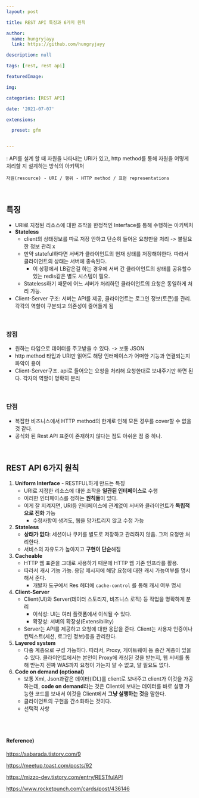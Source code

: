 ```yaml
---
layout: post

title: REST API 특징과 6가지 원칙

author: 
  name: hungryjayy
  link: https://github.com/hungryjayy

description: null

tags: [rest, rest api]

featuredImage: 

img: 

categories: [REST API]

date: '2021-07-07'

extensions:

  preset: gfm


---
```


: API를 설계 할 때 자원을 나타내는 URI가 있고, http method를 통해 자원을 어떻게 처리할 지 설계하는 방식의 아키텍처

```http
자원(resource) - URI / 행위 - HTTP method / 표현 representations
```

<br>

## 특징

* URI로 지정된 리소스에 대한 조작을 한정적인 Interface를 통해 수행하는 아키텍처
* **Stateless**
  * client의 상태정보를 따로 저장 안하고 단순히 들어온 요청만을 처리 -> 불필요한 정보 관리 x
  * 만약 stateful하다면 서버가 클라이언트의 현재 상태를 저장해야한다. 따라서 클라이언트의 상태는 서버에 종속된다.
    * 이 상황에서 LB같은걸 하는 경우에 서버 간 클라이언트의 상태를 공유할수있는 redis같은 별도 시스템이 필요.
  * Stateless하기 때문에 어느 서버가 처리하던 클라이언트의 요청은 동일하게 처리 가능.
* Client-Server 구조: 서버는 API를 제공, 클라이언트는 로그인 정보(토큰)를 관리. 각각의 역할이 구분되고 의존성이 줄어들게 됨

<br>

### 장점

* 원하는 타입으로 데이터를 주고받을 수 있다. -> 보통 JSON
* http method 타입과 URI만 읽어도 해당 인터페이스가 어떠한 기능과 연결되는지 파악이 용이
* Client-Server구조. api로 들어오는 요청을 처리해 요청한대로 보내주기만 하면 된다. 각자의 역할이 명확히 분리 

<br>

### 단점

* 복잡한 비즈니스에서 HTTP method의 한계로 인해 모든 경우를 cover할 수 없을 것 같다.
* 공식화 된 Rest API 표준이 존재하지 않다는 점도 아쉬운 점 중 하나.

<br>

## REST API 6가지 원칙

1. **Uniform Interface** - RESTFUL하게 만드는 특징
   * URI로 지정한 리소스에 대한 조작을 **일관된 인터페이스**로 수행
   * 이러한 인터페이스를 정하는 **원칙들**이 있다.
   * 이게 잘 지켜지면, URI등 인터페이스에 관계없이 서버와 클라이언트가 **독립적으로 진화** 가능
     * 수정사항이 생겨도, 웹을 망가트리지 않고 수정 가능
2. **Stateless**
   * **상태가 없다**: 세션이나 쿠키를 별도로 저장하고 관리하지 않음. 그저 요청만 처리한다.
   * 서비스의 자유도가 높아지고 **구현이 단순**해짐
3. **Cacheable**
   * HTTP 웹 표준을 그대로 사용하기 때문에 HTTP 웹 기존 인프라를 활용.
   * 따라서 캐시 기능 가능. 응답 메시지에 해당 요청에 대한 캐시 가능여부를 명시해서 준다.
     * 개발자 도구에서 Res 헤더에 `cache-control` 를 통해 캐시 여부 명시
4. **Client-Server**
   * Client(UI)와 Server(데이터 스토리지, 비즈니스 로직) 등 작업을 명확하게 분리
     * 이식성: UI는 여러 플랫폼에서 이식될 수 있다.
     * 확장성: 서버의 확장성(Extensibility)
   * Server는 API를 제공하고 요청에 대한 응답을 준다. Client는 사용자 인증이나 컨텍스트(세션, 로그인 정보)등을 관리한다.
5. **Layered system**
   * 다중 계층으로 구성 가능하다. 따라서, Proxy, 게이트웨이 등 중간 계층이 있을 수 있다. 클라이언트에서는 본인이 Proxy에 캐싱된 것을 받는지, 웹 서버를 통해 받는지 진짜 WAS까지 요청이 가는지 알 수 없고, 알 필요도 없다.
6. **Code on demand (optional)**
   - 보통 Xml, Json과같은 데이터(IDL)를 client로 보내주고 client가 이것을 가공하는데, **code on demand**라는 것은 Client에 보내는 데이터를 바로 실행 가능한 코드를 보내서 이것을 Client에서 **그냥 실행하는 것**을 말한다.
   - 클라이언트의 구현을 간소화하는 것이다.
   - 선택적 사항

<br><br>

#### Reference)

https://sabarada.tistory.com/9

https://meetup.toast.com/posts/92

https://mizzo-dev.tistory.com/entry/RESTfulAPI

https://www.rocketpunch.com/cards/post/436146